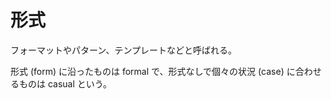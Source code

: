 # 形式

フォーマットやパターン、テンプレートなどと呼ばれる。

形式 (form) に沿ったものは formal で、形式なしで個々の状況 (case) に合わせるものは casual という。
